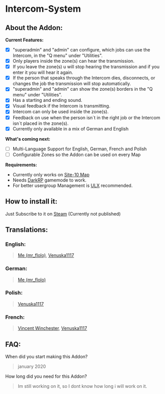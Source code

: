 # Intercom-System

## About the Addon:
**Current Features:**
- [x] "superadmin" and "admin" can configure, which jobs can use the Intercom, in the "Q menu" under "Utilities".
- [x] Only players inside the zone(s) can hear the transmission.
- [x] If you leave the zone(s) u will stop hearing the transmission and if you enter it you will hear it again.
- [x] If the person that speaks through the Intercom dies, disconnects, or changes the job the transmission will stop automatically. 
- [x] "superadmin" and "admin" can show the zone(s) borders in the "Q menu" under "Utilities".
- [x] Has a starting and ending sound. 
- [x] Visual feedback if the Intercom is transmitting.
- [x] Intercom can only be used inside the zone(s). 
- [x] Feedback on use when the person isn´t in the right job or the Intercom isn´t placed in the zone(s).
- [x] Currently only available in a mix of German and English

**What's coming next:**
- [ ] Multi-Language Support for English, German, French and Polish
- [ ] Configurable Zones so the Addon can be used on every Map 

**Requirements:**
- Currently only works on [Site-10 Map](https://steamcommunity.com/sharedfiles/filedetails/?id=1931210390)
- Needs [DarkRP](https://steamcommunity.com/sharedfiles/filedetails/?id=248302805) gamemode to work.
- For better usergroup Management is [ULX](https://steamcommunity.com/sharedfiles/filedetails/?id=557962280) recommended.

## How to install it: 
Just Subscribe to it on [Steam](https://steamcommunity.com/sharedfiles/filedetails/?id=2147062567) (Currently not published)

## Translations: 

### English:
> [Me (mr_flolo)](https://steamcommunity.com/id/mrflolo/), [Venuska1117](https://steamcommunity.com/id/Venuska1117/)

### German: 
> [Me (mr_flolo)](https://steamcommunity.com/id/mrflolo/)

### Polish:
> [Venuska1117](https://steamcommunity.com/id/Venuska1117/)

### French:
> [Vincent Winchester](https://steamcommunity.com/id/vincent-winchester/), [Venuska1117](https://steamcommunity.com/id/Venuska1117/)


## FAQ: 

When did you start making this Addon? 
> january 2020

How long did you need for this Addon?
> Im still working on it, so I dont know how long i will work on it.

